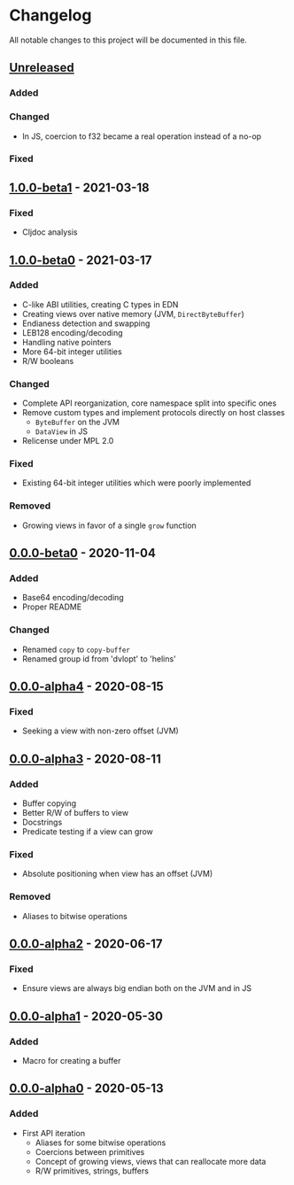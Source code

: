 # Changelog

All notable changes to this project will be documented in this file.



## [Unreleased]

### Added

### Changed

- In JS, coercion to f32 became a real operation instead of a no-op

### Fixed



## [1.0.0-beta1] - 2021-03-18

### Fixed

- Cljdoc analysis



## [1.0.0-beta0] - 2021-03-17

### Added

- C-like ABI utilities, creating C types in EDN
- Creating views over native memory (JVM, `DirectByteBuffer`)
- Endianess detection and swapping
- LEB128 encoding/decoding
- Handling native pointers
- More 64-bit integer utilities
- R/W booleans

### Changed

- Complete API reorganization, core namespace split into specific ones
- Remove custom types and implement protocols directly on host classes
    - `ByteBuffer` on the JVM
    - `DataView` in JS
- Relicense under MPL 2.0

### Fixed

- Existing 64-bit integer utilities which were poorly implemented

### Removed

- Growing views in favor of a single `grow` function



## [0.0.0-beta0] - 2020-11-04

### Added

- Base64 encoding/decoding
- Proper README

### Changed

- Renamed `copy` to `copy-buffer`
- Renamed group id from 'dvlopt' to 'helins'



## [0.0.0-alpha4] - 2020-08-15

### Fixed

- Seeking a view with non-zero offset (JVM)



## [0.0.0-alpha3] - 2020-08-11

### Added

- Buffer copying
- Better R/W of buffers to view
- Docstrings
- Predicate testing if a view can grow

### Fixed

- Absolute positioning when view has an offset (JVM)

### Removed

- Aliases to bitwise operations



## [0.0.0-alpha2] - 2020-06-17

### Fixed

- Ensure views are always big endian both on the JVM and in JS



## [0.0.0-alpha1] - 2020-05-30

### Added

- Macro for creating a buffer



## [0.0.0-alpha0] - 2020-05-13

### Added

- First API iteration
    - Aliases for some bitwise operations
    - Coercions between primitives
    - Concept of growing views, views that can reallocate more data
    - R/W primitives, strings, buffers



[Unreleased]: https://github.com/helins/binf.cljc/compare/1.0.0-beta1...HEAD
[1.0.0-beta1]: https://github.com/helins/binf.cljc/compare/1.0.0-beta0...1.0.0-beta1
[1.0.0-beta0]: https://github.com/helins/binf.cljc/compare/0.0.0-beta0...1.0.0-beta0
[0.0.0-beta0]: https://github.com/helins/binf.cljc/compare/0.0.0-alpha4...0.0.0-beta0
[0.0.0-alpha4]: https://github.com/helins/binf.cljc/compare/0.0.0-alpha3...0.0.0-alpha4
[0.0.0-alpha3]: https://github.com/helins/binf.cljc/compare/0.0.0-alpha2...0.0.0-alpha3
[0.0.0-alpha2]: https://github.com/helins/binf.cljc/compare/0.0.0-alpha1...0.0.0-alpha2
[0.0.0-alpha1]: https://github.com/helins/binf.cljc/compare/0.0.0-alpha0...0.0.0-alpha1
[0.0.0-alpha0]: https://github.com/helins/binf.cljc/tree/0.0.0-alpha0
